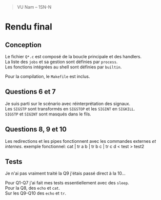 > VU Nam – 1SN-N

# Rendu final
## Conception
Le fichier `Q*.c` est composé de la boucle principale et des handlers. \
La liste des `jobs` et sa gestion sont définies par `process`. \
Les fonctions intégrées au shell sont définies par `builtin`.

Pour la compilation, le `Makefile` est inclus.

## Questions 6 et 7
Je suis parti sur le scénario avec réinterprétation des signaux. \
Les `SIGSTP` sont transformés en `SIGSTOP` et les `SIGINT` en `SIGKILL`. \
`SIGSTP` et `SIGINT` sont masqués dans le fils.

## Questions 8, 9 et 10
Les redirections et les pipes fonctionnent avec les commandes externes *et internes*.
exemple fonctionnel: cat | tr a b | tr b c | tr c d < test > test2

## Tests
Je n'ai pas vraiment traité la Q9 j'étais passé direct à la 10...

Pour Q1-Q7 j'ai fait mes tests essentiellement avec des `sleep`. \
Pour la Q8, des `echo` et `cat`. \
Sur les Q9-Q10 des `echo` et `tr`.
